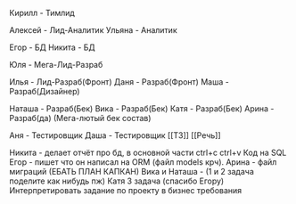 Кирилл - Тимлид

Алексей - Лид-Аналитик
Ульяна - Аналитик

Егор - БД
Никита - БД

Юля - Мега-Лид-Разраб

Илья - Лид-Разраб(Фронт)
Даня - Разраб(Фронт)
Маша - Разраб(Дизайнер)

Наташа - Разраб(Бек)
Вика - Разраб(Бек)
Катя - Разраб(Бек)
Арина - Разраб(да)
(Мега-лютый бек состав)

Аня - Тестировщик
Даша - Тестировщик
[[ТЗ]]
[[Речь]]


Никита - делает отчёт про бд, в основной части ctrl+c ctrl+v Код на SQL
Егор - пишет что он написал на ORM (файл models крч).
Арина - файл миграций (ЕБАТЬ ПЛАН КАПКАН)
Вика и Наташа - (1 и 2 задача поделите как нибудь пж)
Катя 3 задача (спасибо Егору)
Интерпретировать задание по проекту в бизнес требования